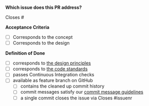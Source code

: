 <!--

Thanks for creating this pull request!

Please make sure you provide the relevant context.

-->

__Which issue does this PR address?__

Closes #

__Acceptance Criteria__

<!--

Link the acceptance criteria here if they are defined.

-->

* [ ] Corresponds to the concept <!-- link document here -->
* [ ] Corresponds to the design <!-- link document here -->

__Definition of Done__

* [ ] corresponds to [the design principles](https://github.com/bpmn-io/design-principles)
* [ ] corresponds to [the code standards](https://github.com/bpmn-io/diagram-js/blob/master/.github/CONTRIBUTING.md#creating-a-pull-request)
* [ ] passes Continuous Integration checks
* [ ] available as feature branch on GitHub
  * [ ] contains the cleaned up commit history
  * [ ] commit messages satisfy our [commit message guidelines](https://www.conventionalcommits.org/)
  * [ ] a single commit closes the issue via Closes #issuenr
